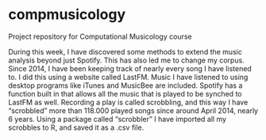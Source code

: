 # compmusicology
Project repository for Computational Musicology course


During this week, I have discovered some methods to extend the music analysis beyond just Spotify. This has also led me to change my corpus. Since 2014, I have been keeping track of nearly every song I have listened to. I did this using a website called LastFM. Music I have listened to using desktop programs like iTunes and MusicBee are included. Spotify has a function built in that allows all the music that is played to be synched to LastFM as well. Recording a play is called scrobbling, and this way I have “scrobbled” more than 118.000 played songs since around April 2014, nearly 6 years. Using a package called “scrobbler” I have imported all my scrobbles to R, and saved it as a .csv file.  




